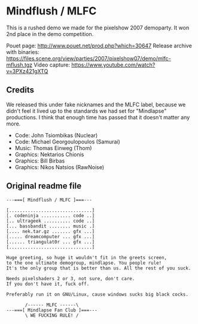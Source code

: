 Mindflush / MLFC
================

This is a rushed demo we made for the pixelshow 2007 demoparty. It won 2nd place
in the demo competition.

Pouet page: http://www.pouet.net/prod.php?which=30647 
Release archive with binaries: https://files.scene.org/view/parties/2007/pixelshow07/demo/mlfc-mflush.tgz 
Video capture: https://www.youtube.com/watch?v=3PXz421gXTQ

Credits
-------
We released this under fake nicknames and the MLFC label, because we didn't feel
it lived up to the standards we had set for "Mindlapse" productions. I think
that enough time has passed that it doesn't matter any more.

 - Code: John Tsiombikas (Nuclear)
 - Code: Michael Georgoulopoulos (Samurai)
 - Music: Thomas Einweg (Thom)
 - Graphics: Nektarios Chionis
 - Graphics: Bill Birbas
 - Graphics: Nikos Natsios (RawNoise)

Original readme file
--------------------

```
---===[ Mindflush / MLFC ]===---

[...............................]
[. codeninja ........... code ..]
[.. ultrageek .......... code ..]
[... bassbandit ........ music .]
[.... nek.tar.gz ....... gfx ...]
[..... dreamcomputer ... gfx ...]
[...... triangulat0r ... gfx ...]
[...............................]

Huge greeting, so huge it wouldn't fit in the greets screen,
to the one ultimate demogroup, mindlapse. You people rule!
It's the only group that is better than us. All the rest of you suck.

Needs pixelshaders 2 or 3, not sure, don't care.
If you don't have it, fuck off.

Preferably run it on GNU/Linux, cause windows sucks big black cocks.

       /------ MLFC ------\
---===[ Mindlapse Fan Club ]===---
       \ WE FUCKING RULE! /
```
